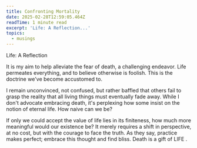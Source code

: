 ```yaml
---
title: Confronting Mortality
date: 2025-02-28T12:59:05.464Z
readTime: 1 minute read
excerpt: 'Life: A Reflection...'
topics:
  - musings
---
```

Life: A Reflection
 
 It is my aim to help alleviate the fear of death, a challenging endeavor. Life permeates everything, and to believe otherwise is foolish. This is the doctrine we've become accustomed to.
 
 I remain unconvinced, not confused, but rather baffled that others fail to grasp the reality that all living things must eventually fade away. While I don't advocate embracing death, it's perplexing how some insist on the notion of eternal life. How naive can we be?
 
 If only we could accept the value of life lies in its finiteness, how much more meaningful would our existence be? It merely requires a shift in perspective, at no cost, but with the courage to face the truth. As they say, practice makes perfect; embrace this thought and find bliss. 
 Death is a gift of LIFE .
